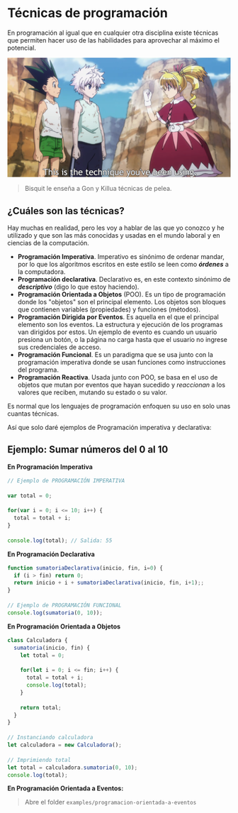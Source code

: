 # Técnicas de programación

En programación al igual que en cualquier otra disciplina existe técnicas que permiten hacer uso de las habilidades para aprovechar al máximo el potencial.

![5b2296cd.png](images\bisquit_technique_lecture.png)

> Bisquit le enseña a Gon y Killua técnicas de pelea.

## ¿Cuáles son las técnicas?

Hay muchas en realidad, pero les voy a hablar de las que yo conozco y he utilizado y que son las más conocidas y usadas en el mundo laboral y en ciencias de la computación.

- **Programación Imperativa**. Imperativo es sinónimo de ordenar mandar, por lo que los algoritmos escritos en este estilo se leen como ***órdenes*** a la computadora.
- **Programación declarativa**. Declarativo es, en este contexto sinónimo de ***descriptivo*** (digo lo que estoy haciendo).
- **Programación Orientada a Objetos** (POO). Es un tipo de programación donde los "objetos" son el principal elemento. Los objetos son bloques que contienen variables (propiedades) y funciones (métodos).
- **Programación Dirigida por Eventos**. Es aquella en el que el principal elemento son los eventos. La estructura y ejecución de los programas van dirigidos por estos. Un ejemplo de evento es cuando un usuario presiona un botón, o la página no carga hasta que el usuario no ingrese sus credenciales de acceso.
- **Programación Funcional**. Es un paradigma que se usa junto con la programación imperativa donde se usan funciones como instrucciones del programa.
- **Programación Reactiva**. Usada junto con POO, se basa en el uso de objetos que mutan por eventos que hayan sucedido y *reaccionan* a los valores que reciben, mutando su estado o su valor. 

Es normal que los lenguajes de programación enfoquen su uso en solo unas cuantas técnicas.

Así que solo daré ejemplos de Programación imperativa y declarativa:

## Ejemplo: Sumar números del 0 al 10

**En Programación Imperativa**
```js
// Ejemplo de PROGRAMACIÓN IMPERATIVA

var total = 0;

for(var i = 0; i <= 10; i++) {
  total = total + i;
}

console.log(total); // Salida: 55
```

**En Programación Declarativa**
```js
function sumatoriaDeclarativa(inicio, fin, i=0) {
  if (i > fin) return 0;
  return inicio + i + sumatoriaDeclarativa(inicio, fin, i+1);;
}

// Ejemplo de PROGRAMACIÓN FUNCIONAL
console.log(sumatoria(0, 10));
```

**En Programación Orientada a Objetos**
```js
class Calculadora {
  sumatoria(inicio, fin) {
    let total = 0;

    for(let i = 0; i <= fin; i++) {
      total = total + i;
      console.log(total);
    }

    return total;
  }
}

// Instanciando calculadora
let calculadora = new Calculadora();

// Imprimiendo total
let total = calculadora.sumatoria(0, 10);
console.log(total);
```

**En Programación Orientada a Eventos:**

> Abre el folder `examples/programacion-orientada-a-eventos`